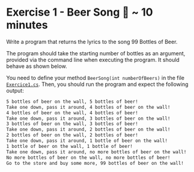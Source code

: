 # Exercise 1 - Beer Song 🍺 ~ 10 minutes

Write a program that returns the lyrics to the song 99 Bottles of Beer.

The program should take the starting number of bottles as an argument, provided via the command line when executing the program. It should behave as shown below.

You need to define your method `BeerSong(int numberOfBeers)` in the file [`Exercice1.cs`](./exercise1/Exercice1.cs). Then, you should run the program and expect the following output:

```bash
5 bottles of beer on the wall, 5 bottles of beer!
Take one down, pass it around, 4 bottles of beer on the wall!
4 bottles of beer on the wall, 4 bottles of beer!
Take one down, pass it around, 3 bottles of beer on the wall!
3 bottles of beer on the wall, 3 bottles of beer!
Take one down, pass it around, 2 bottles of beer on the wall!
2 bottles of beer on the wall, 2 bottles of beer!
Take one down, pass it around, 1 bottle of beer on the wall!
1 bottle of beer on the wall, 1 bottle of beer!
Take one down, pass it around, no more bottles of beer on the wall!
No more bottles of beer on the wall, no more bottles of beer!
Go to the store and buy some more, 99 bottles of beer on the wall!
```